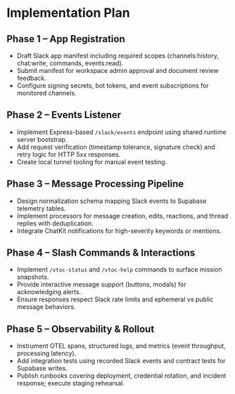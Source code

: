 # Implementation Plan

## Phase 1 – App Registration
- Draft Slack app manifest including required scopes (channels:history, chat:write, commands, events:read).
- Submit manifest for workspace admin approval and document review feedback.
- Configure signing secrets, bot tokens, and event subscriptions for monitored channels.

## Phase 2 – Events Listener
- Implement Express-based `/slack/events` endpoint using shared runtime server bootstrap.
- Add request verification (timestamp tolerance, signature check) and retry logic for HTTP 5xx responses.
- Create local tunnel tooling for manual event testing.

## Phase 3 – Message Processing Pipeline
- Design normalization schema mapping Slack events to Supabase telemetry tables.
- Implement processors for message creation, edits, reactions, and thread replies with deduplication.
- Integrate ChatKit notifications for high-severity keywords or mentions.

## Phase 4 – Slash Commands & Interactions
- Implement `/vtoc-status` and `/vtoc-help` commands to surface mission snapshots.
- Provide interactive message support (buttons, modals) for acknowledging alerts.
- Ensure responses respect Slack rate limits and ephemeral vs public message behaviors.

## Phase 5 – Observability & Rollout
- Instrument OTEL spans, structured logs, and metrics (event throughput, processing latency).
- Add integration tests using recorded Slack events and contract tests for Supabase writes.
- Publish runbooks covering deployment, credential rotation, and incident response; execute staging rehearsal.

